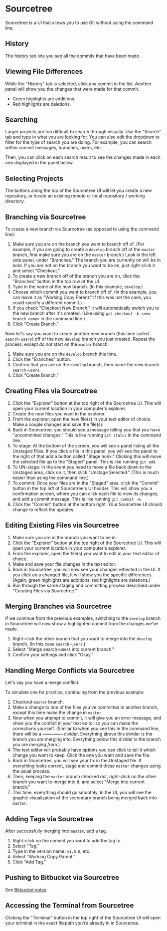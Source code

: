 # Sourcetree

Sourcetree is a UI that allows you to use Git without using the command line.


## History

The history tab lets you see all the commits that have been made.


## Viewing File Differences

While the "History" tab is selected, click any commit in the list.  Another panel will show you the changes that were made for that commit.

- Green highlights are additions.
- Red highlights are deletions.


## Searching

Larger projects are too difficult to search through visually.  Use the "Search" tab and type in what you are looking for.  You can also edit the dropdown to filter for the type of search you are doing.  For example, you can search within commit messages, branches, users, etc.

Then, you can click on each search result to see the changes made in each one displayed in the panel below.


## Selecting Projects

The buttons along the top of the Sourcetree UI will let you create a new repository, or locate an existing remote or local repository / working directory.


## Branching via Sourcetree

To create a new branch via Sourcetree (as opposed to using the command line):

1. Make sure you are on the branch you want to branch off of.  (For example, if you are going to create a `develop` branch off of the `master` branch, first make sure you are on the `master` branch.)  Look in the left side panel, under "Branches."  The branch you are currently on will be in bold.  If you are not on the branch you want to be on, just right-click it and select "Checkout."
2. To create a new branch off of the branch you are on, click the "Branches" button in the top row of the UI.
3. Type in the name of the new branch.  (In this example, `develop`.)
4. Choose which commit you want to branch off of.  (In this example, you can leave it as "Working Copy Parent."  If this was not the case, you could specify a different commit.)
5. If you check "Checkout New Branch," it will automatically switch you to the new branch after it's created.  (Like using `git checkout -b <new branch name>` in the command line.)
6. Click "Create Branch."


Now let's say you want to create another new branch (this time called `search-users`) off of the new `develop` branch you just created.  Repeat the process, except *do not* start on the `master` branch:

1. Make sure you are on the `develop` branch this time.
2. Click the "Branches" button.
3. Confirm that you are on the `develop` branch, then name the new branch `search-users`.
4. Click "Create Branch."


## Creating Files via Sourcetree

1. Click the "Explorer" button at the top right of the Sourcetree UI.  This will open your current location in your computer's explorer.
2. Create the new files you want in the explorer.
3. From the explorer, open the new file(s) in your text editor of choice.  Make a couple changes and save the file(s).
4. Back in Sourcetree, you should see a message telling you that you have "uncommitted changes."  This is like running `git status` in the command line.
5. To stage: At the bottom of the screen, you will see a panel listing all the Unstaged Files.  If you click a file in this panel, you will see the panel to the right of that add a button called "Stage hunk."  Clicking this will move the selected file up to the "Staged" panel.  This is like running `git add`.
6. To UN-stage: In the event you need to move a file back down to the Unstaged area, click on it, then click "Unstage Selected."  (This is much easier than using the command line.)
7. To commit: Once your files are in the "Staged" area, click the "Commit" button in the top left of Sourcetree's UI header.  This will show you a confirmation screen, where you can click each file to view its changes, and add a commit message.  This is like running `git commit -m`.
8. Click the "Commit" button at the bottom right.  Your Sourcetree UI should change to reflect the updates.


## Editing Existing Files via Sourcetree

1. Make sure you are in the branch you want to be in.
2. Click the "Explorer" button at the top right of the Sourcetree UI.  This will open your current location in your computer's explorer.
3. From the explorer, open the file(s) you want to edit in your text editor of choice.
4. Make and save your file changes in the text editor.
5. Back in Sourcetree, you will now see your changes reflected in the UI.  If you click on a changed file, it will show you the specific differences.  (Again, green highlights are additions, red highlights are deletions.)
6. Run through the same staging and committing process described under "Creating Files via Sourcetree."


## Merging Branches via Sourcetree

If we continue from the previous examples, switching to the `develop` branch in Sourcetree will now show a highlighted commit from the changes we've made.

1. Right-click the other branch that you want to merge into the `develop` branch.  (In this case `search-users`.)
2. Select "Merge search-users into current branch."
3. Confirm your settings and click "Okay."


## Handling Merge Conflicts via Sourcetree

Let's say you have a merge conflict.

To simulate one for practice, continuing from the previous example:

1. Checkout `master` branch.
2. Make a change to one of the files you've committed in another branch, except this time make the change in `master`.
3. Now when you attempt to commit, it will give you an error message, and show you the conflict in your text editor so you can make the corrections yourself.  (Similar to when you see this in the command line, there will be a `=========` divider.  Everything above this divider is the branch you are merging *into*.  Everything below this divider is the branch you are merging *from*.)
4. The text editor will probably have options you can click to tell it which change you want to keep.  Click the one you want and save the file.
5. Back in Sourcetree, you will see your fix in the Unstaged file.  If everything looks correct, stage and commit these `master` changes using the usual process.
6. Then, keeping the `master` branch checked out, right-click on the other branch you want to merge into it, and select "Merge into current branch."
7. This time, everything should go smoothly.  In the UI, you will see the graphic visualization of the secondary branch being merged back into `master`.


## Adding Tags via Sourcetree

After successfully merging into `master`, add a tag.

1. Right-click on the commit you want to add the tag to.
2. Select "Tag."
3. Type in the version name: `v1.0.0`, etc.
4. Select "Working Copy Parent."
5. Click "Add Tag."


## Pushing to Bitbucket via Sourcetree

See [Bitbucket notes](https://github.com/toddcf/code-snippets/blob/master/bitbucket/bitbucket.md).


## Accessing the Terminal from Sourcetree

Clicking the "Terminal" button in the top right of the Sourcetree UI will open your terminal in the exact filepath you're already in in Sourcetree.